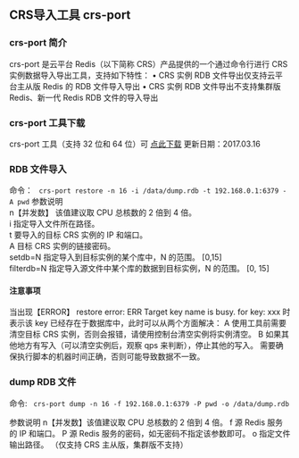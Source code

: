 ## CRS导入工具 crs-port
### crs-port 简介
crs-port 是云平台 Redis（以下简称 CRS）产品提供的一个通过命令行进行 CRS 实例数据导入导出工具，支持如下特性：
• CRS 实例 RDB 文件导出仅支持云平台主从版 Redis 的 RDB 文件导入导出
• CRS 实例 RDB 文件导出不支持集群版 Redis、新一代 Redis RDB 文件的导入导出

### crs-port 工具下载
crs-port 工具（支持 32 位和 64 位）可 [点此下载](https://mc.qcloudimg.com/static/archive/e26011d06802eb8b968df8782b14e4f1/crs-port.tar.gz)
更新日期：2017.03.16

### RDB 文件导入
命令：
``` crs-port restore -n 16 -i /data/dump.rdb -t 192.168.0.1:6379 -A pwd```
参数说明<br>
n【并发数】 该值建议取 CPU 总核数的 2 倍到 4 倍。 <br>
i  指定导入文件所在路径。<br>
t  要导入的目标 CRS 实例的 IP 和端口。<br>
A 目标 CRS 实例的链接密码。<br>
setdb=N 指定导入到目标实例的某个库中，N 的范围。 [0,15]<br>
filterdb=N 指定导入源文件中某个库的数据到目标实例，N 的范围。 [0, 15]

#### 注意事项
当出现【ERROR】 restore error: ERR Target key name is busy. for key: xxx 时表示该 key 已经存在于数据库中，此时可以从两个方面解决：
A 使用工具前需要清空目标 CRS 实例，否则会报错，请使用控制台清空实例将实例清空。
B 如果其他地方有写入（可以清空实例后，观察 qps 来判断），停止其他的写入。
需要确保执行脚本的机器时间正确，否则可能导致数据不一致。



### dump RDB 文件
命令:
``` crs-port dump -n 16 -f 192.168.0.1:6379 -P pwd -o /data/dump.rdb```

参数说明
n【并发数】该值建议取 CPU 总核数的 2 倍到 4 倍。
f 源 Redis 服务的 IP 和端口。
P 源 Redis 服务的密码，如无密码不指定该参数即可。
o 指定文件输出路径。
（仅支持 CRS 主从版，集群版不支持）
